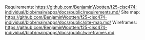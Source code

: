 Requirements: https://github.com/BenjaminWootten/f25-cisc474-individual/blob/main/apps/docs/public/requirements.md/
Site map: https://github.com/BenjaminWootten/f25-cisc474-individual/blob/main/apps/docs/public/site-map.md/
Wireframes: https://github.com/BenjaminWootten/f25-cisc474-individual/blob/main/apps/docs/public/wireframes.md
